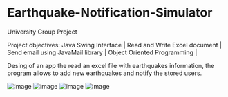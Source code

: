 # Earthquake-Notification-Simulator
University Group Project

Project objectives:
Java Swing Interface |
Read and Write Excel document |
Send email using JavaMail library |
Object Oriented Programming | 

Desing of an app the read an excel file with earthquakes information, the program allows to add new earthquakes and notify the stored users. 


![image](https://user-images.githubusercontent.com/88105919/144004769-394cc718-a6b5-4ecc-b4cf-0268e05fb762.png)
![image](https://user-images.githubusercontent.com/88105919/144004805-c436c317-88cd-4bb2-888f-6a0ca5e66d3e.png)
![image](https://user-images.githubusercontent.com/88105919/144004871-a094bf5c-af18-42f1-acc6-9410a8ca2db8.png)
![image](https://user-images.githubusercontent.com/88105919/144005200-999df1ec-7b50-47e6-b6d0-d40c3225f605.png)
